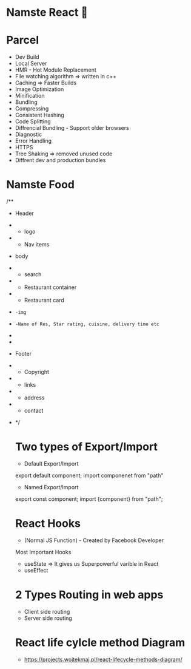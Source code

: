 # Namste React 🚀

# Parcel

- Dev Build
- Local Server
- HMR - Hot Module Replacement
- File watching algorithm => written in c++
- Caching => Faster Builds
- Image Optimization
- Minification
- Bundling
- Compressing
- Consistent Hashing
- Code Splitting
- Diffrencial Bundling - Support older browsers
- Diagnostic
- Error Handling
- HTTPS
- Tree Shaking => removed unused code
- Diffrent dev and production bundles

# Namste Food

/\*\*

- Header
- - logo
- - Nav items
- body
- - search
- - Restaurant container
- - Restaurant card
-     -img
-     -Name of Res, Star rating, cuisine, delivery time etc
-
-
- Footer
- - Copyright
- - links
- - address
- - contact
- \*/

  # Two types of Export/Import

  - Default Export/Import

  export default component;
  import componenet from "path"

  - Named Export/Import

  export const component;
  import {component} from "path";

  # React Hooks

  - (Normal JS Function) - Created by Facebook Developer

  Most Important Hooks

  - useState => It gives us Superpowerful varible in React
  - useEffect

  # 2 Types Routing in web apps

  - Client side routing
  - Server side routing

  # React life cylcle method Diagram

  - https://projects.wojtekmaj.pl/react-lifecycle-methods-diagram/
